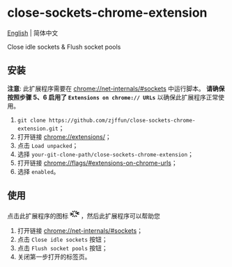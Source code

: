 # close-sockets-chrome-extension

[English](./README.md) | 简体中文

Close idle sockets &amp; Flush socket pools

## 安装

**注意**: 此扩展程序需要在 [chrome://net-internals/#sockets](chrome://net-internals/#sockets) 中运行脚本。 **请确保按照步骤 5、6 启用了 `Extensions on chrome:// URLs`** 以确保此扩展程序正常使用。

1. `git clone https://github.com/zjffun/close-sockets-chrome-extension.git`；
2. 打开链接 [chrome://extensions/](chrome://extensions/)；
3. 点击 `Load unpacked`；
4. 选择 `your-git-clone-path/close-sockets-chrome-extension`；
5. 打开链接 [chrome://flags/#extensions-on-chrome-urls](chrome://flags/#extensions-on-chrome-urls)；
6. 选择 `enabled`。

## 使用

点击此扩展程序的图标 <img src="./images/icon128.png" style="height: 1.5em"> ，然后此扩展程序可以帮助您

1. 打开链接 [chrome://net-internals/#sockets](chrome://net-internals/#sockets)；
2. 点击 `Close idle sockets` 按钮；
3. 点击 `Flush socket pools` 按钮；
4. 关闭第一步打开的标签页。
